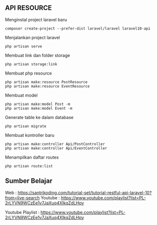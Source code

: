 ## API RESOURCE

Menginstal project laravel baru
```
composer create-project --prefer-dist laravel/laravel laravel10-api
```

Menjalankan project laravel
```
php artisan serve
```

Membuat link dan folder storage
```
php artisan storage:link
```

Membuat php resource
```
php artisan make:resource PostResource
php artisan make:resource EventResource
```

Membuat model
```
php artisan make:model Post -m
php artisan make:model Event -m
```

Generate table ke dalam database

```
php artisan migrate
```

Membuat kontroller baru
```
php artisan make:controller Api/PostController
php artisan make:controller Api/EventController
```

Menampilkan daftar routes
```
php artisan route:list
```

## Sumber Belajar

Web : https://santrikoding.com/tutorial-set/tutorial-restful-api-laravel-10?from=live-search
Youtube : https://www.youtube.com/playlist?list=PL-2rLYVN9WCzEe1v7JaXuq4XIkqZdLHpy

Youtube Playlist : https://www.youtube.com/playlist?list=PL-2rLYVN9WCzEe1v7JaXuq4XIkqZdLHpy
